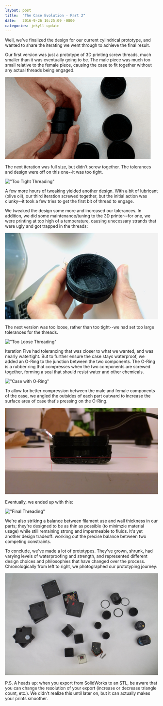 ```yaml
---
layout: post
title:  "The Case Evolution - Part 2"
date:   2016-9-26 16:25:09 -0800
categories: jekyll update
---
```

Well, we've finalized the design for our current cylindrical prototype, and wanted to share the iterating we went through to achieve the final result. 

Our first version was just a prototype of 3D printing screw threads, much smaller than it was eventually going to be. The male piece was much too small relative to the female piece, causing the case to fit together without any actual threads being engaged.

!["First Iteration Threading"](/assets/firstthreading.gif "First Iteration Threading")

The next iteration was full size, but didn't screw together. The tolerances and design were off on this one--it was too tight.

!["Too Tight Threading"](/assets/threadingtootight.gif "Too Tight Threading")

A few more hours of tweaking yielded another design. With a bit of lubricant (olive oil), our third iteration screwed together, but the initial action was clunky--it took a few tries to get the first bit of thread to engage.

We tweaked the design some more and increased our tolerances. In addition, we did some maintenance/tuning to the 3D printer--for one, we were printing at too high of a temperature, causing unecessary strands that were ugly and got trapped in the threads: 

!["Nasty 3D Print Strands"](/assets/nastythreads.jpg "Nasty 3D Print Strands")

The next version was too loose, rather than too tight--we had set too large tolerances for the threads.

!["Too Loose Threading"](/assets/threadingtooloose.gif "Too Loose Threading")

Iteration Five had tolerancing that was closer to what we wanted, and was nearly watertight. But to further ensure the case stays waterproof, we added an O-Ring to the junction between the two components. The O-Ring is a rubber ring that compresses when the two components are screwed together, forming a seal that should resist water and other chemicals. 

!["Case with O-Ring"](/assets/casewithoring.gif "Case with O-Ring")

To allow for better compression between the male and female components of the case, we angled the outsides of each part outward to increase the surface area of case that's pressing on the O-Ring.

!["Angled Case Design"](/assets/draftedcase.jpg "Angled Case Design")

Eventually, we ended up with this:

!["Final Threading"](/assets/finalthreading.gif "Final Threading")

We're also striking a balance between filament use and wall thickness in our parts; they're designed to be as thin as possible (to minimzie material usage) while still remaining strong and impermeable to fluids. It's yet another design tradeoff: working out the precise balance between two competing constraints.

To conclude, we've made a lot of prototypes. They've grown, shrunk, had varying levels of waterproofing and strength, and represented different design choices and philosophies that have changed over the process. Chronologically from left to right, we photographed our prototyping journey:

<img src="/assets/ourprototypingjourney.jpg" title="Our Prototyping Journey" style="max-width: 100%">

P.S. A heads up: when you export from SolidWorks to an STL, be aware that you can change the resolution of your export (increase or decrease triangle count, etc.). We didn't realize this until later on, but it can actually makes your prints smoother.
